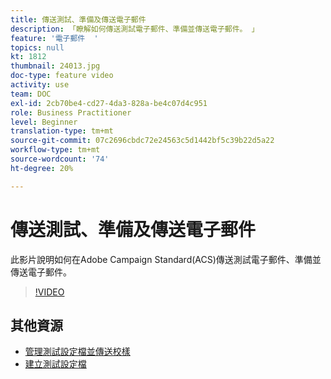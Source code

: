 ```yaml
---
title: 傳送測試、準備及傳送電子郵件
description: 「瞭解如何傳送測試電子郵件、準備並傳送電子郵件。 」
feature: '電子郵件  '
topics: null
kt: 1812
thumbnail: 24013.jpg
doc-type: feature video
activity: use
team: DOC
exl-id: 2cb70be4-cd27-4da3-828a-be4c07d4c951
role: Business Practitioner
level: Beginner
translation-type: tm+mt
source-git-commit: 07c2696cbdc72e24563c5d1442bf5c39b22d5a22
workflow-type: tm+mt
source-wordcount: '74'
ht-degree: 20%

---
```


# 傳送測試、準備及傳送電子郵件

此影片說明如何在Adobe Campaign Standard(ACS)傳送測試電子郵件、準備並傳送電子郵件。

>[!VIDEO](https://video.tv.adobe.com/v/24013/)

## 其他資源

* [管理測試設定檔並傳送校樣](https://docs.adobe.com/content/help/en/campaign-standard/using/testing-and-sending/preparing-and-testing-messages/managing-test-profiles-and-sending-proofs.html)
* [建立測試設定檔](/help/profiles-and-audiences/creating-a-profile.md)
